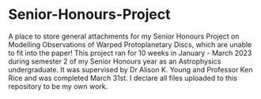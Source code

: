 # Senior-Honours-Project
A place to store general attachments for my Senior Honours Project on Modelling Observations of Warped Protoplanetary Discs, which are unable to fit into the paper!
This project ran for 10 weeks in January - March 2023 during semester 2 of my Senior Honours year as an Astrophysics undergraduate. It was supervised by Dr Alison K. Young and Professor Ken Rice and was completed March 31st. 
I declare all files uploaded to this repository to be my own work.  

